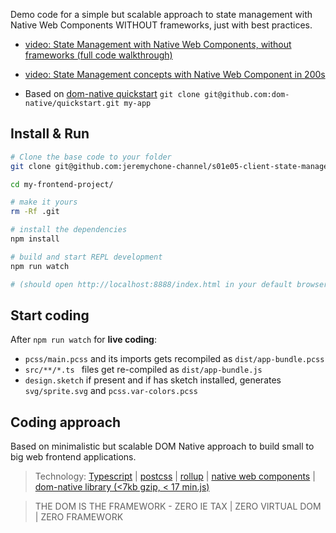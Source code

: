 Demo code for a simple but scalable approach to state management with Native Web Components WITHOUT frameworks, just with best practices.

- [video: State Management with Native Web Components, without frameworks (full code walkthrough)](https://youtu.be/k2RLCMetpLw)
- [video: State Management concepts with Native Web Component in 200s](https://youtu.be/PXT4b7YCVVE)

- Based on [dom-native quickstart](https://github.com/dom-native/quickstart)
`git clone git@github.com:dom-native/quickstart.git my-app`

## Install & Run

```sh
# Clone the base code to your folder
git clone git@github.com:jeremychone-channel/s01e05-client-state-management.git  my-frontend-project/

cd my-frontend-project/

# make it yours
rm -Rf .git

# install the dependencies
npm install

# build and start REPL development 
npm run watch

# (should open http://localhost:8888/index.html in your default browser)
```

## Start coding

After `npm run watch` for **live coding**: 

- `pcss/main.pcss` and its imports gets recompiled as `dist/app-bundle.pcss`
- `src/**/*.ts ` files get re-compiled as `dist/app-bundle.js`
- `design.sketch` if present and if has sketch installed, generates `svg/sprite.svg` and `pcss.var-colors.pcss`


## Coding approach

Based on minimalistic but scalable DOM Native approach to build small to big web frontend applications.

> Technology: [Typescript](https://www.typescriptlang.org/) | [postcss](https://postcss.org/) | [rollup](https://rollupjs.org/) | [native web components](https://developers.google.com/web/fundamentals/web-components/) |  [dom-native library (<7kb gzip, < 17 min.js)](https://www.npmjs.com/package/dom-native)

> THE DOM IS THE FRAMEWORK - ZERO IE TAX | ZERO VIRTUAL DOM | ZERO FRAMEWORK
